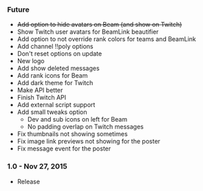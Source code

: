### Future
- ~~Add option to hide avatars on Beam (and show on Twitch)~~
- Show Twitch user avatars for BeamLink beautifier
- Add option to not override rank colors for teams and BeamLink
- Add channel !!poly options
- Don't reset options on update
- New logo
- Add show deleted messages
- Add rank icons for Beam
- Add dark theme for Twitch
- Make API better
- Finish Twitch API
- Add external script support
- Add small tweaks option
	- Dev and sub icons on left for Beam
	- No padding overlap on Twitch messages
- Fix thumbnails not showing sometimes
- Fix image link previews not showing for the poster
- Fix message event for the poster

### 1.0 - Nov 27, 2015
- Release
